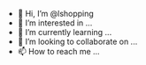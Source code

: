 - 👋 Hi, I’m @lshopping
- 👀 I’m interested in ...
- 🌱 I’m currently learning ...
- 💞️ I’m looking to collaborate on ...
- 📫 How to reach me ...

<!---
lshopping/lshopping is a ✨ special ✨ repository because its `README.md` (this file) appears on your GitHub profile.
You can click the Preview link to take a look at your changes.
--->
